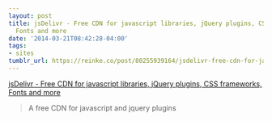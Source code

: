 ```yaml
---
layout: post
title: jsDelivr - Free CDN for javascript libraries, jQuery plugins, CSS frameworks,
  Fonts and more
date: '2014-03-21T08:42:28-04:00'
tags:
- sites
tumblr_url: https://reinke.co/post/80255939164/jsdelivr-free-cdn-for-javascript-libraries
---
```

[jsDelivr - Free CDN for javascript libraries, jQuery plugins, CSS frameworks, Fonts and more](http://www.jsdelivr.com/)  

> A free CDN for javascript and jquery plugins

